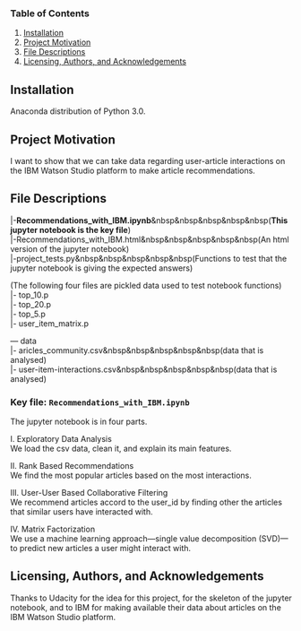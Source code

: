 ### Table of Contents

1. [Installation](#installation)
2. [Project Motivation](#motivation)
3. [File Descriptions](#files)
4. [Licensing, Authors, and Acknowledgements](#licensing)

## Installation <a name="installation"></a>
Anaconda distribution of Python 3.0. 

## Project Motivation<a name="motivation"></a>

I want to show that we can take data regarding user-article interactions on the IBM Watson Studio platform to make article recommendations.

## File Descriptions <a name="files"></a>

|-**Recommendations_with_IBM.ipynb**&nbsp&nbsp&nbsp&nbsp&nbsp(**This jupyter notebook is the key file**)  
|-Recommendations_with_IBM.html&nbsp&nbsp&nbsp&nbsp&nbsp(An html version of the jupyter notebook)      
|-project_tests.py&nbsp&nbsp&nbsp&nbsp&nbsp(Functions to test that the jupyter notebook is giving the expected answers) 

(The following four files are pickled data used to test notebook functions)  
|- top_10.p    
|- top_20.p   
|- top_5.p   
|- user_item_matrix.p   

— data  
|- aricles_community.csv&nbsp&nbsp&nbsp&nbsp&nbsp(data that is analysed)       
|- user-item-interactions.csv&nbsp&nbsp&nbsp&nbsp&nbsp(data that is analysed)      
  

### Key file: `Recommendations_with_IBM.ipynb`
The jupyter notebook is in four parts. 
 
I. Exploratory Data Analysis  
We load the csv data, clean it, and explain its main features. 
 
II. Rank Based Recommendations  
We find the most popular articles based on the most interactions.  

III. User-User Based Collaborative Filtering  
We recommend articles accord to the user_id by finding other the articles that similar users have interacted with. 
 
IV. Matrix Factorization  
We use a machine learning approach—single value decomposition (SVD)—to predict new articles a user might interact with.  


## Licensing, Authors, and Acknowledgements <a name="licensing"></a>
Thanks to Udacity for the idea for this project, for the skeleton of the jupyter notebook, and to IBM for making available their data about articles on the IBM Watson Studio platform.
